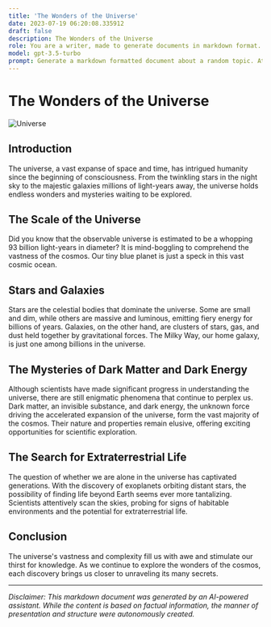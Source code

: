 ```yaml
---
title: 'The Wonders of the Universe'
date: 2023-07-19 06:20:08.335912
draft: false
description: The Wonders of the Universe
role: You are a writer, made to generate documents in markdown format. It is very important that all of the documents you generate are in valid markdown format.
model: gpt-3.5-turbo
prompt: Generate a markdown formatted document about a random topic. At the bottom, include a disclaimer explaining that the document was generated by you. The first line of the document should be the title. Make sure that the entire document is in proper markdown format, using a mix of various tags to make the document visually appealing.
---
```


# The Wonders of the Universe

![Universe](https://example.com/universe.jpg)

## Introduction

The universe, a vast expanse of space and time, has intrigued humanity since the beginning of consciousness. From the twinkling stars in the night sky to the majestic galaxies millions of light-years away, the universe holds endless wonders and mysteries waiting to be explored.

## The Scale of the Universe

Did you know that the observable universe is estimated to be a whopping 93 billion light-years in diameter? It is mind-boggling to comprehend the vastness of the cosmos. Our tiny blue planet is just a speck in this vast cosmic ocean.

## Stars and Galaxies

Stars are the celestial bodies that dominate the universe. Some are small and dim, while others are massive and luminous, emitting fiery energy for billions of years. Galaxies, on the other hand, are clusters of stars, gas, and dust held together by gravitational forces. The Milky Way, our home galaxy, is just one among billions in the universe.

## The Mysteries of Dark Matter and Dark Energy

Although scientists have made significant progress in understanding the universe, there are still enigmatic phenomena that continue to perplex us. Dark matter, an invisible substance, and dark energy, the unknown force driving the accelerated expansion of the universe, form the vast majority of the cosmos. Their nature and properties remain elusive, offering exciting opportunities for scientific exploration.

## The Search for Extraterrestrial Life

The question of whether we are alone in the universe has captivated generations. With the discovery of exoplanets orbiting distant stars, the possibility of finding life beyond Earth seems ever more tantalizing. Scientists attentively scan the skies, probing for signs of habitable environments and the potential for extraterrestrial life.

## Conclusion

The universe's vastness and complexity fill us with awe and stimulate our thirst for knowledge. As we continue to explore the wonders of the cosmos, each discovery brings us closer to unraveling its many secrets.

---

*Disclaimer: This markdown document was generated by an AI-powered assistant. While the content is based on factual information, the manner of presentation and structure were autonomously created.*
